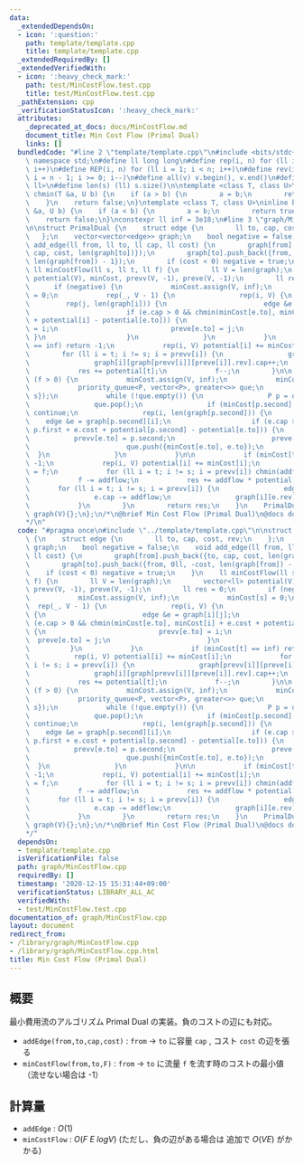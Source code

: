 ```yaml
---
data:
  _extendedDependsOn:
  - icon: ':question:'
    path: template/template.cpp
    title: template/template.cpp
  _extendedRequiredBy: []
  _extendedVerifiedWith:
  - icon: ':heavy_check_mark:'
    path: test/MinCostFlow.test.cpp
    title: test/MinCostFlow.test.cpp
  _pathExtension: cpp
  _verificationStatusIcon: ':heavy_check_mark:'
  attributes:
    _deprecated_at_docs: docs/MinCostFlow.md
    document_title: Min Cost Flow (Primal Dual)
    links: []
  bundledCode: "#line 2 \"template/template.cpp\"\n#include <bits/stdc++.h>\nusing\
    \ namespace std;\n#define ll long long\n#define rep(i, n) for (ll i = 0; i < n;\
    \ i++)\n#define REP(i, n) for (ll i = 1; i < n; i++)\n#define rev(i, n) for (ll\
    \ i = n - 1; i >= 0; i--)\n#define all(v) v.begin(), v.end()\n#define P pair<ll,\
    \ ll>\n#define len(s) (ll) s.size()\n\ntemplate <class T, class U>\ninline bool\
    \ chmin(T &a, U b) {\n    if (a > b) {\n        a = b;\n        return true;\n\
    \    }\n    return false;\n}\ntemplate <class T, class U>\ninline bool chmax(T\
    \ &a, U b) {\n    if (a < b) {\n        a = b;\n        return true;\n    }\n\
    \    return false;\n}\nconstexpr ll inf = 3e18;\n#line 3 \"graph/MinCostFlow.cpp\"\
    \n\nstruct PrimalDual {\n    struct edge {\n        ll to, cap, cost, rev;\n \
    \   };\n    vector<vector<edge>> graph;\n    bool negative = false;\n    void\
    \ add_edge(ll from, ll to, ll cap, ll cost) {\n        graph[from].push_back({to,\
    \ cap, cost, len(graph[to])});\n        graph[to].push_back({from, 0ll, -cost,\
    \ len(graph[from]) - 1});\n        if (cost < 0) negative = true;\n    }\n   \
    \ ll minCostFlow(ll s, ll t, ll f) {\n        ll V = len(graph);\n        vector<ll>\
    \ potential(V), minCost, prevv(V, -1), preve(V, -1);\n        ll res = 0;\n  \
    \      if (negative) {\n            minCost.assign(V, inf);\n            minCost[s]\
    \ = 0;\n            rep(_, V - 1) {\n                rep(i, V) {\n           \
    \         rep(j, len(graph[i])) {\n                        edge &e = graph[i][j];\n\
    \                        if (e.cap > 0 && chmin(minCost[e.to], minCost[i] + e.cost\
    \ + potential[i] - potential[e.to])) {\n                            prevv[e.to]\
    \ = i;\n                            preve[e.to] = j;\n                       \
    \ }\n                    }\n                }\n            }\n            if (minCost[t]\
    \ == inf) return -1;\n            rep(i, V) potential[i] += minCost[i];\n    \
    \        for (ll i = t; i != s; i = prevv[i]) {\n                graph[prevv[i]][preve[i]].cap--;\n\
    \                graph[i][graph[prevv[i]][preve[i]].rev].cap++;\n            }\n\
    \            res += potential[t];\n            f--;\n        }\n\n        while\
    \ (f > 0) {\n            minCost.assign(V, inf);\n            minCost[s] = 0;\n\
    \            priority_queue<P, vector<P>, greater<>> que;\n            que.push({0,\
    \ s});\n            while (!que.empty()) {\n                P p = que.top();\n\
    \                que.pop();\n                if (minCost[p.second] < p.first)\
    \ continue;\n                rep(i, len(graph[p.second])) {\n                \
    \    edge &e = graph[p.second][i];\n                    if (e.cap > 0 && chmin(minCost[e.to],\
    \ p.first + e.cost + potential[p.second] - potential[e.to])) {\n             \
    \           prevv[e.to] = p.second;\n                        preve[e.to] = i;\n\
    \                        que.push({minCost[e.to], e.to});\n                  \
    \  }\n                }\n            }\n\n            if (minCost[t] == inf) return\
    \ -1;\n            rep(i, V) potential[i] += minCost[i];\n            ll addflow\
    \ = f;\n            for (ll i = t; i != s; i = prevv[i]) chmin(addflow, graph[prevv[i]][preve[i]].cap);\n\
    \            f -= addflow;\n            res += addflow * potential[t];\n     \
    \       for (ll i = t; i != s; i = prevv[i]) {\n                edge &e = graph[prevv[i]][preve[i]];\n\
    \                e.cap -= addflow;\n                graph[i][e.rev].cap += addflow;\n\
    \            }\n        }\n        return res;\n    }\n    PrimalDual(ll V) :\
    \ graph(V){};\n};\n/*\n@brief Min Cost Flow (Primal Dual)\n@docs docs/MinCostFlow.md\n\
    */\n"
  code: "#pragma once\n#include \"../template/template.cpp\"\n\nstruct PrimalDual\
    \ {\n    struct edge {\n        ll to, cap, cost, rev;\n    };\n    vector<vector<edge>>\
    \ graph;\n    bool negative = false;\n    void add_edge(ll from, ll to, ll cap,\
    \ ll cost) {\n        graph[from].push_back({to, cap, cost, len(graph[to])});\n\
    \        graph[to].push_back({from, 0ll, -cost, len(graph[from]) - 1});\n    \
    \    if (cost < 0) negative = true;\n    }\n    ll minCostFlow(ll s, ll t, ll\
    \ f) {\n        ll V = len(graph);\n        vector<ll> potential(V), minCost,\
    \ prevv(V, -1), preve(V, -1);\n        ll res = 0;\n        if (negative) {\n\
    \            minCost.assign(V, inf);\n            minCost[s] = 0;\n          \
    \  rep(_, V - 1) {\n                rep(i, V) {\n                    rep(j, len(graph[i]))\
    \ {\n                        edge &e = graph[i][j];\n                        if\
    \ (e.cap > 0 && chmin(minCost[e.to], minCost[i] + e.cost + potential[i] - potential[e.to]))\
    \ {\n                            prevv[e.to] = i;\n                          \
    \  preve[e.to] = j;\n                        }\n                    }\n      \
    \          }\n            }\n            if (minCost[t] == inf) return -1;\n \
    \           rep(i, V) potential[i] += minCost[i];\n            for (ll i = t;\
    \ i != s; i = prevv[i]) {\n                graph[prevv[i]][preve[i]].cap--;\n\
    \                graph[i][graph[prevv[i]][preve[i]].rev].cap++;\n            }\n\
    \            res += potential[t];\n            f--;\n        }\n\n        while\
    \ (f > 0) {\n            minCost.assign(V, inf);\n            minCost[s] = 0;\n\
    \            priority_queue<P, vector<P>, greater<>> que;\n            que.push({0,\
    \ s});\n            while (!que.empty()) {\n                P p = que.top();\n\
    \                que.pop();\n                if (minCost[p.second] < p.first)\
    \ continue;\n                rep(i, len(graph[p.second])) {\n                \
    \    edge &e = graph[p.second][i];\n                    if (e.cap > 0 && chmin(minCost[e.to],\
    \ p.first + e.cost + potential[p.second] - potential[e.to])) {\n             \
    \           prevv[e.to] = p.second;\n                        preve[e.to] = i;\n\
    \                        que.push({minCost[e.to], e.to});\n                  \
    \  }\n                }\n            }\n\n            if (minCost[t] == inf) return\
    \ -1;\n            rep(i, V) potential[i] += minCost[i];\n            ll addflow\
    \ = f;\n            for (ll i = t; i != s; i = prevv[i]) chmin(addflow, graph[prevv[i]][preve[i]].cap);\n\
    \            f -= addflow;\n            res += addflow * potential[t];\n     \
    \       for (ll i = t; i != s; i = prevv[i]) {\n                edge &e = graph[prevv[i]][preve[i]];\n\
    \                e.cap -= addflow;\n                graph[i][e.rev].cap += addflow;\n\
    \            }\n        }\n        return res;\n    }\n    PrimalDual(ll V) :\
    \ graph(V){};\n};\n/*\n@brief Min Cost Flow (Primal Dual)\n@docs docs/MinCostFlow.md\n\
    */"
  dependsOn:
  - template/template.cpp
  isVerificationFile: false
  path: graph/MinCostFlow.cpp
  requiredBy: []
  timestamp: '2020-12-15 15:31:44+09:00'
  verificationStatus: LIBRARY_ALL_AC
  verifiedWith:
  - test/MinCostFlow.test.cpp
documentation_of: graph/MinCostFlow.cpp
layout: document
redirect_from:
- /library/graph/MinCostFlow.cpp
- /library/graph/MinCostFlow.cpp.html
title: Min Cost Flow (Primal Dual)
---
```

## 概要

最小費用流のアルゴリズム Primal Dual の実装。負のコストの辺にも対応。

- ```addEdge(from,to,cap,cost)``` : ```from``` -> ```to``` に容量 ```cap``` , コスト ```cost``` の辺を張る
- ```minCostFlow(from,to,F)``` : ```from``` -> ```to``` に流量 ```f``` を流す時のコストの最小値（流せない場合は -1）

## 計算量

- ```addEdge``` : $O(1)$
- ```minCostFlow``` : $O(F\ E\ log V)$ (ただし、負の辺がある場合は 追加で $O(VE)$ がかかる)